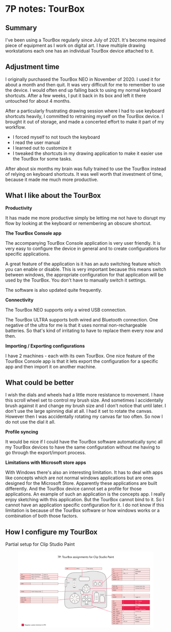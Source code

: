 # 7P notes: TourBox

## Summary

I've been using a TourBox regularly since July of 2021. It's become required piece of equipment as I work on digital art. I have multiple drawing workstations each one has an individual TourBox device attached to it.

## Adjustment time

I originally purchased the TourBox NEO in November of 2020. I used it for about a month and then quit. It was very difficult for me to remember to use the device. I would often end up falling back to using my normal keyboard shortcuts. After a few weeks, I put it back in its box and left it there untouched for about 4 months.

After a particularly frustrating drawing session where I had to use keyboard shortcuts heavily, I committed to retraining myself on the TourBox device. I brought it out of storage, and made a concerted effort to make it part of my workflow.

* I forced myself to not touch the keyboard
* I read the user manual
* I learned out to customize it
* I tweaked the shortcuts in my drawing application to make it easier use the TourBox for some tasks.

After about six months my brain was fully trained to use the TourBox instead of relying on keyboard shortcuts. It was well worth that investment of time, because it made me much more productive.

## What I like about the TourBox

**Productivity**

It has made me more productive simply be letting me not have to disrupt my flow by looking at the keyboard or remembering an obscure shortcut.

**The TourBox Console app**

The accompanying TourBox Console application is very user friendly. It is very easy to configure the device in general and to create configurations for specific applications.&#x20;

A great feature of the application is it has an auto switching feature which you can enable or disable. This is very important because this means switch between windows, the appropriate configuration for that application will be used by the TourBox. You don't have to manually switch it settings.

The software is also updated quite frequently.

**Connectivity**

The TourBox NEO supports only a wired USB connection.&#x20;

The TourBox ULTRA supports both wired and Bluetooth connection. One negative of the ultra for me is that it uses normal non-rechargeable batteries. So that's kind of irritating to have to replace them every now and then.

**Importing / Exporting configurations**

I have 2 machines - each with its own TourBox. One nice feature of the TourBox Console app is that it lets export the configuration for a specific app and then import it on another machine.&#x20;

## What could be better

I wish the dials and wheels had a little more resistance to movement. I have this scroll wheel set to control my brush size. And sometimes I accidentally brush against it and change my brush size and I don't notice that until later. I don't use the large spinning dial at all. I had it set to rotate the canvas. However then I was accidentally rotating my canvas far too often. So now I do not use the dial it all.

**Profile syncing**

It would be nice if I could have the TourBox software automatically sync all my TourBox devices to have the same configuration without me having to go through the export/import process.

**Limitations with Microsoft store apps**

With Windows there's also an interesting limitation. It has to deal with apps like concepts which are not normal windows applications but are ones designed for the Microsoft Store. Apparently these applications are built differently. And the TourBox device cannot set a profile for those applications. An example of such an application is the concepts app. I really enjoy sketching with this application. But the TourBox cannot bind to it. So I cannot have an application specific configuration for it. I do not know if this limitation is because of the TourBox software or how windows works or a combination of both those factors.

## How I configure my TourBox

Partial setup for Clip Studio Paint

<figure><img src="../../.gitbook/assets/image (402).png" alt=""><figcaption></figcaption></figure>
